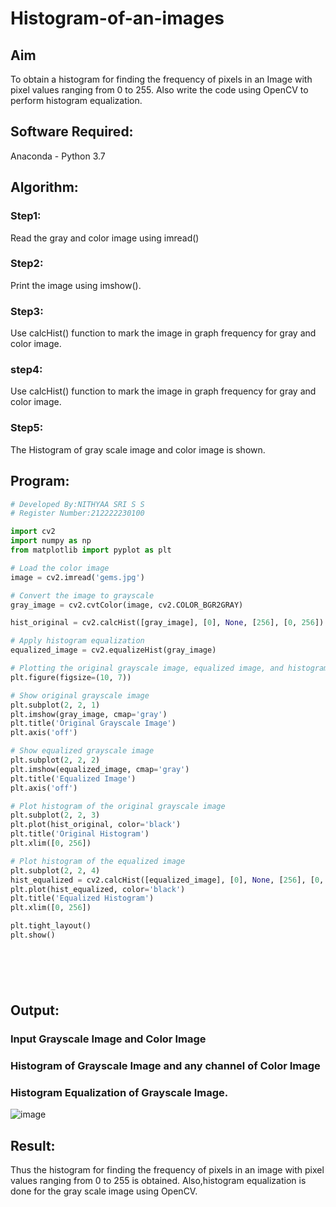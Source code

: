 # Histogram-of-an-images
## Aim
To obtain a histogram for finding the frequency of pixels in an Image with pixel values ranging from 0 to 255. Also write the code using OpenCV to perform histogram equalization.

## Software Required:
Anaconda - Python 3.7

## Algorithm:
### Step1:
Read the gray and color image using imread()

### Step2:
Print the image using imshow().



### Step3:
Use calcHist() function to mark the image in graph frequency for gray and color image.

### step4:
Use calcHist() function to mark the image in graph frequency for gray and color image.

### Step5:
The Histogram of gray scale image and color image is shown.


## Program:
```python
# Developed By:NITHYAA SRI S S 
# Register Number:212222230100

import cv2
import numpy as np
from matplotlib import pyplot as plt

# Load the color image
image = cv2.imread('gems.jpg')

# Convert the image to grayscale
gray_image = cv2.cvtColor(image, cv2.COLOR_BGR2GRAY)

hist_original = cv2.calcHist([gray_image], [0], None, [256], [0, 256])

# Apply histogram equalization
equalized_image = cv2.equalizeHist(gray_image)

# Plotting the original grayscale image, equalized image, and histograms
plt.figure(figsize=(10, 7))

# Show original grayscale image
plt.subplot(2, 2, 1)
plt.imshow(gray_image, cmap='gray')
plt.title('Original Grayscale Image')
plt.axis('off')

# Show equalized grayscale image
plt.subplot(2, 2, 2)
plt.imshow(equalized_image, cmap='gray')
plt.title('Equalized Image')
plt.axis('off')

# Plot histogram of the original grayscale image
plt.subplot(2, 2, 3)
plt.plot(hist_original, color='black')
plt.title('Original Histogram')
plt.xlim([0, 256])

# Plot histogram of the equalized image
plt.subplot(2, 2, 4)
hist_equalized = cv2.calcHist([equalized_image], [0], None, [256], [0, 256])
plt.plot(hist_equalized, color='black')
plt.title('Equalized Histogram')
plt.xlim([0, 256])

plt.tight_layout()
plt.show()
 






```
## Output:
### Input Grayscale Image and Color Image
### Histogram of Grayscale Image and any channel of Color Image
### Histogram Equalization of Grayscale Image.
![image](https://github.com/user-attachments/assets/7b1547aa-2ea8-42b2-bb7f-c0810b343dda)





## Result: 
Thus the histogram for finding the frequency of pixels in an image with pixel values ranging from 0 to 255 is obtained. Also,histogram equalization is done for the gray scale image using OpenCV.
